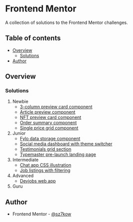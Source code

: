 # Frontend Mentor

A collection of solutions to the Frontend Mentor challenges.

## Table of contents

- [Overview](#overview)
  - [Solutions](#solutions)
- [Author](#author)

## Overview

### Solutions

1. Newbie
   - [3-column preview card component](https://github.com/sz7kow/frontend-mentor/tree/master/projects/3-column-preview-card-component)
   - [Article preview component](https://github.com/sz7kow/frontend-mentor/tree/master/projects/article-preview-component)
   - [NFT preview card component](https://github.com/sz7kow/frontend-mentor/tree/master/projects/nft-preview-card-component)
   - [Order summary component](https://github.com/sz7kow/frontend-mentor/tree/master/projects/order-summary-component)
   - [Single price grid component](https://github.com/sz7kow/frontend-mentor/tree/master/projects/single-price-grid-component)
2. Junior
   - [Fylo data storage component](https://github.com/sz7kow/frontend-mentor/tree/master/projects/fylo-data-storage-component)
   - [Social media dashboard with theme switcher](https://github.com/sz7kow/frontend-mentor/tree/master/projects/social-media-dashboard-with-theme-switcher)
   - [Testimonials grid section](https://github.com/sz7kow/frontend-mentor/tree/master/projects/testimonials-grid-section)
   - [Typemaster pre-launch landing page](https://github.com/sz7kow/frontend-mentor/tree/master/projects/typemaster-pre-launch-landing-page)
3. Intermediate
   - [Chat app CSS illustration](https://github.com/sz7kow/frontend-mentor/tree/master/projects/chat-app-css-illustration)
   - [Job listings with filtering](https://github.com/sz7kow/frontend-mentor/tree/master/projects/job-listings-with-filtering)
4. Advanced
   - [Devjobs web app](https://github.com/sz7kow/frontend-mentor/tree/master/projects/devjobs-web-app)
5. Guru

## Author

- Frontend Mentor - [@sz7kow](https://www.frontendmentor.io/profile/sz7kow)
